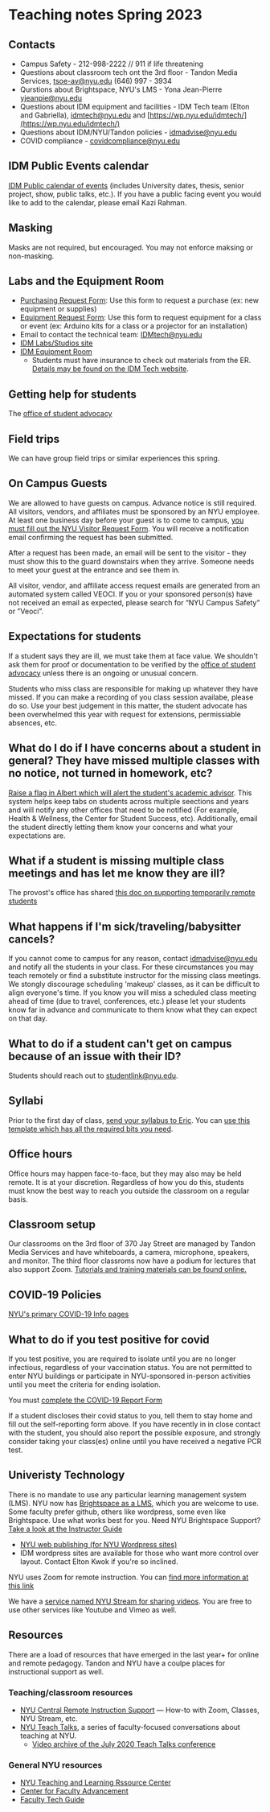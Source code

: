 # Teaching notes Spring 2023

## Contacts
* Campus Safety - 212-998-2222 // 911 if life threatening
* Questions about classroom tech ont the 3rd floor - Tandon Media Services, tsoe-av@nyu.edu (646) 997 - 3934
* Qurstions about Brightspace, NYU's LMS - Yona Jean-Pierre yjeanpie@nyu.edu
* Questions about IDM equipment and facilities - IDM Tech team (Elton and Gabriella), idmtech@nyu.edu and [https://wp.nyu.edu/idmtech/](https://wp.nyu.edu/idmtech/)
* Questions about IDM/NYU/Tandon policies - idmadvise@nyu.edu
* COVID compliance - covidcompliance@nyu.edu

## IDM Public Events calendar
 [IDM Public calendar of events](https://calendar.google.com/calendar/u/1?cid=ZDZmcTVqMWg4NHBnN3NhcW9sdnZzMjhiM2NAZ3JvdXAuY2FsZW5kYXIuZ29vZ2xlLmNvbQ) (includes University dates, thesis, senior project, show, public talks, etc.). If you have a public facing event you would like to add to the calendar, please email Kazi Rahman.

## Masking
Masks are not required, but encouraged. You may not enforce maksing or non-masking.

## Labs and the Equipment Room
- [Purchasing Request Form](https://docs.google.com/forms/d/e/1FAIpQLScmWHDXp8t0q7o4fCC75SOMUkjnBNZSfePbGrrZ37hNte879Q/viewform): Use this form to request a purchase (ex: new equipment or supplies)
- [Equipment Request Form](https://docs.google.com/forms/d/e/1FAIpQLSfEmJexNAEj5bxPRXWiZ2Z-0L-F1M6SmLKR2oaYHqLtiqaWng/viewform): Use this form to request equipment for a class or event (ex: Arduino kits for a class or a projector for an installation) 
- Email to contact the technical team: [IDMtech@nyu.edu](mailto:IDMtech@nyu.edu)
- [IDM Labs/Studios site](https://wp.nyu.edu/idmtech/)
- [IDM Equipment Room](http://equipment.bxmc.poly.edu)
    - Students must have insurance to check out materials from the ER. [Details may be found on the IDM Tech website](https://wp.nyu.edu/idmtech/equipment/). 

## Getting help for students
The [office of student advocacy](mailto:eng.studentadvocate@nyu.edu) 

## Field trips
We can have group field trips or similar experiences this spring.

## On Campus Guests 
We are allowed to have guests on campus. Advance notice is still required. All visitors, vendors, and affiliates must be sponsored by an NYU employee. 
At least one business day before your guest is to come to campus, [you must fill out the NYU Visitor Request Form](https://veoci.com/v/p/119522/workflow/z8wcftjfe7p3). You will receive a notification email confirming the request has been submitted.

After a request has been made, an email will be sent to the visitor - they must show this to the guard downstairs when they arrive. Someone needs to meet your guest at the entrance and see them in.

All visitor, vendor, and affiliate access request emails are generated from an automated system called VEOCI. If you or your sponsored person(s) have not received an email as expected, please search for “NYU Campus Safety” or ”Veoci”.

## Expectations for students
If a student says they are ill, we must take them at face value. We shouldn't ask them for proof or documentation to be verified by the [office of student advocacy](mailto:eng.studentadvocate@nyu.edu) unless there is an ongoing or unusual concern. 

Students who miss class are responsible for making up whatever they have missed. If you can make a recording of you class session availabe, please do so. Use your best judgement in this matter, the student advocate has been overwhelmed this year with request for extensions, permissiable absences, etc. 

## What do I do if I have concerns about a student in general? They have missed multiple classes with no notice, not turned in homework, etc?
[Raise a flag in Albert which will alert the student's academic advisor](https://www.nyu.edu/content/dam/nyu/studentSuccess/documents/refresh2020/Faculty_Raise%20a%20Flag(1).pdf). This system helps keep tabs on students across multiple seections and years and will notify any other offices that need to be notified (For example, Health & Wellness, the Center for Student Success, etc). Additionally, email the student directly letting them know your concerns and what your expectations are. 

## What if a student is missing multiple class meetings and has let me know they are ill?
The provost's office has shared [this doc on supporting temporarily remote students](https://docs.google.com/document/d/1L_YRVvzu1Eee46ngieEW135CqprlNsgv6rdNGVE9bi4/edit)

## What happens if I'm sick/traveling/babysitter cancels?
If you cannot come to campus for any reason, contact idmadvise@nyu.edu and notify all the students in your class. For these circumstances you may teach remotely or find a substitute instructor for the missing class meetings. We stongly discourage scheduling 'makeup' classes, as it can be difficult to align everyone's time. If you know you will miss a scheduled class meeting ahead of time (due to travel, conferences, etc.) please let your students know far in advance and communicate to them know what they can expect on that day.

## What to do if a student can't get on campus because of an issue with their ID?
Students should reach out to studentlink@nyu.edu. 

## Syllabi
Prior to the first day of class, [send your syllabus to Eric](mailto:em1680@nyu.edu). You can [use this template which has all the required bits you need](https://docs.google.com/document/d/1TC-o0l7zGKjCTDUQgUVxkCDgCyZ3gx-bK0zGqDWRgmA/edit?usp=sharing).

## Office hours
Office hours may happen face-to-face, but they may also may be held remote. It is at your discretion. Regardless of how you do this, students must know the best way to reach you outside the classroom on a regular basis.

## Classroom setup
Our classrooms on the 3rd floor of 370 Jay Street are managed by Tandon Media Services and have whiteboards, a camera, microphone, speakers, and monitor. The third floor classroms now have a podium for lectures that also support Zoom. [Tutorials and training materials can be found online.](https://engineering.nyu.edu/services/media-services/tutorials)

## COVID-19 Policies 
[NYU's primary COVID-19 Info pages](https://www.nyu.edu/life/safety-health-wellness/coronavirus-information.html)

## What to do if you test positive for covid
If you test positive, you are required to isolate until you are no longer infectious, regardless of your vaccination status. You are not permitted to enter NYU buildings or participate in NYU-sponsored in-person activities until you meet the criteria for ending isolation.

You must [complete the COVID-19 Report Form](https://nyu.qualtrics.com/jfe/form/SV_bCvIk6DpqWeFsJT)

If a student discloses their covid status to you, tell them to stay home and fill out the self-reporting form above. If you have recently in in close contact with the student, you should also report the possible exposure, and strongly consider taking your class(es) online until you have received a negative PCR test.

## Univeristy Technology
There is no mandate to use any particular learning management system (LMS). NYU now has [Brightspace as a LMS](https://brightspace.nyu.edu), which you are welcome to use. Some faculty prefer github, others like wordpress, some even like Brightspace. Use what works best for you. Need NYU Brightspace Support? [Take a look at the Instructor Guide](https://docs.google.com/document/d/1T-XiDuK5HFe0i8EhtgvfJI0TBrwy_AdX5HYA39kmYog/edit)

- [NYU web publishing (for NYU Wordpress sites)](https://wp.nyu.edu/create/) 
- IDM wordpress sites are available for those who want more control over layout. Contact Elton Kwok if you're so inclined.

NYU uses Zoom for remote instruction. You can [find more information at this link](https://www.nyu.edu/life/information-technology/communication-and-conferencing/meetings-chat-conferencing/nyu-zoom.html)

We have a [service named NYU Stream for sharing videos](https://www.nyu.edu/life/information-technology/instructional-technology-support/video-and-media-creation-presentation/nyu-stream.html). You are free to use other services like Youtube and Vimeo as well. 

## Resources
There are a load of resources that have emerged in the last year+ for online and remote pedagogy. Tandon and NYU have a coulpe places for instructional support as well.

### Teaching/classroom resources
- [NYU Central Remote Instruction Support](https://www.nyu.edu/faculty/teaching-and-learning-resources/remote-instruction-support.html) &mdash; How-to with Zoom, Classes, NYU Stream, etc. 
- [NYU Teach Talks](https://sites.google.com/nyu.edu/virtual-teaching-community/teachtalks?authuser=0), a series of faculty-focused conversations about teaching at NYU. 
    - [Video archive of the July 2020 Teach Talks conference](https://sites.google.com/nyu.edu/teachcamp/recordings-resources?authuser=1&pli=1)

### General NYU resources
- [NYU Teaching and Learning Rssource Center](https://www.nyu.edu/life/information-technology/teaching-and-learning-services.html)
- [Center for Faculty Advancement](https://www.nyu.edu/faculty/teaching-and-learning-resources/faculty-advancement.html)
- [Faculty Tech Guide](https://www.nyu.edu/life/information-technology/getting-started/faculty.html)
